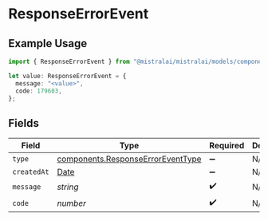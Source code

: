 # ResponseErrorEvent

## Example Usage

```typescript
import { ResponseErrorEvent } from "@mistralai/mistralai/models/components";

let value: ResponseErrorEvent = {
  message: "<value>",
  code: 179603,
};
```

## Fields

| Field                                                                                         | Type                                                                                          | Required                                                                                      | Description                                                                                   |
| --------------------------------------------------------------------------------------------- | --------------------------------------------------------------------------------------------- | --------------------------------------------------------------------------------------------- | --------------------------------------------------------------------------------------------- |
| `type`                                                                                        | [components.ResponseErrorEventType](../../models/components/responseerroreventtype.md)        | :heavy_minus_sign:                                                                            | N/A                                                                                           |
| `createdAt`                                                                                   | [Date](https://developer.mozilla.org/en-US/docs/Web/JavaScript/Reference/Global_Objects/Date) | :heavy_minus_sign:                                                                            | N/A                                                                                           |
| `message`                                                                                     | *string*                                                                                      | :heavy_check_mark:                                                                            | N/A                                                                                           |
| `code`                                                                                        | *number*                                                                                      | :heavy_check_mark:                                                                            | N/A                                                                                           |